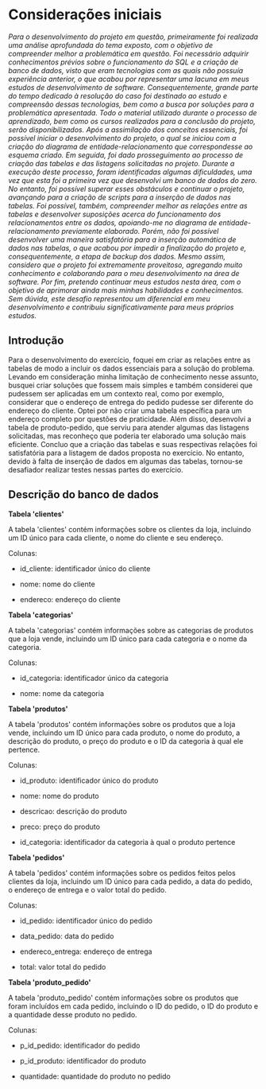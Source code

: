 # Considerações iniciais 

*Para o desenvolvimento do projeto em questão, primeiramente foi realizada uma análise aprofundada do tema exposto, com o objetivo de compreender melhor a problemática em questão. Foi necessário adquirir conhecimentos prévios sobre o funcionamento do SQL e a criação de banco de dados, visto que eram tecnologias com as quais não possuía experiência anterior, o que acabou por representar uma lacuna em meus estudos de desenvolvimento de software.
Consequentemente, grande parte do tempo dedicado à resolução do caso foi destinado ao estudo e compreensão dessas tecnologias, bem como a busca por soluções para a problemática apresentada. Todo o material utilizado durante o processo de aprendizado, bem como os cursos realizados para a conclusão do projeto, serão disponibilizados.
Após a assimilação dos conceitos essenciais, foi possível iniciar o desenvolvimento do projeto, o qual se iniciou com a criação do diagrama de entidade-relacionamento que correspondesse ao esquema criado. Em seguida, foi dado prosseguimento ao processo de criação das tabelas e das listagens solicitadas no projeto.
Durante a execução deste processo, foram identificadas algumas dificuldades, uma vez que esta foi a primeira vez que desenvolvi um banco de dados do zero. No entanto, foi possível superar esses obstáculos e continuar o projeto, avançando para a criação de scripts para a inserção de dados nas tabelas. Foi possível, também, compreender melhor as relações entre as tabelas e desenvolver suposições acerca do funcionamento dos relacionamentos entre os dados, apoiando-me no diagrama de entidade-relacionamento previamente elaborado.
Porém, não foi possível desenvolver uma maneira satisfatória para a inserção automática de dados nas tabelas, o que acabou por impedir a finalização do projeto e, consequentemente, a etapa de backup dos dados. Mesmo assim, considero que o projeto foi extremamente proveitoso, agregando muito conhecimento e colaborando para o meu desenvolvimento na área de software.
Por fim, pretendo continuar meus estudos nesta área, com o objetivo de aprimorar ainda mais minhas habilidades e conhecimentos. Sem dúvida, este desafio representou um diferencial em meu desenvolvimento e contribuiu significativamente para meus próprios estudos.*


## Introdução

Para o desenvolvimento do exercício, foquei em criar as relações entre as tabelas de modo a incluir os dados essenciais para a solução do problema. Levando em consideração minha limitação de conhecimento nesse assunto, busquei criar soluções que fossem mais simples e também considerei que pudessem ser aplicadas em um contexto real, como por exemplo, considerar que o endereço de entrega do pedido pudesse ser diferente do endereço do cliente. Optei por não criar uma tabela específica para um endereço completo por questões de praticidade. Além disso, desenvolvi a tabela de produto-pedido, que serviu para atender algumas das listagens solicitadas, mas reconheço que poderia ter elaborado uma solução mais eficiente.
Concluo que a criação das tabelas e suas respectivas relações foi satisfatória para a listagem de dados proposta no exercício. No entanto, devido à falta de inserção de dados em algumas das tabelas, tornou-se desafiador realizar testes nessas partes do exercício.

## Descrição do banco de dados

**Tabela 'clientes'**

A tabela 'clientes' contém informações sobre os clientes da loja, incluindo um ID único para cada cliente, o nome do cliente e seu endereço.

Colunas:

* id_cliente: identificador único do cliente

* nome: nome do cliente

* endereco: endereço do cliente


**Tabela 'categorias'**

A tabela 'categorias' contém informações sobre as categorias de produtos que a loja vende, incluindo um ID único para cada categoria e o nome da categoria.

Colunas:

* id_categoria: identificador único da categoria

* nome: nome da categoria


**Tabela 'produtos'**

A tabela 'produtos' contém informações sobre os produtos que a loja vende, incluindo um ID único para cada produto, o nome do produto, a descrição do produto, o preço do produto e o ID da categoria à qual ele pertence.

Colunas:

* id_produto: identificador único do produto

* nome: nome do produto

* descricao: descrição do produto

* preco: preço do produto

* id_categoria: identificador da categoria à qual o produto pertence


**Tabela 'pedidos'**

A tabela 'pedidos' contém informações sobre os pedidos feitos pelos clientes da loja, incluindo um ID único para cada pedido, a data do pedido, o endereço de entrega e o valor total do pedido.

Colunas:

* id_pedido: identificador único do pedido

* data_pedido: data do pedido

* endereco_entrega: endereço de entrega

* total: valor total do pedido


**Tabela 'produto_pedido'**

A tabela 'produto_pedido' contém informações sobre os produtos que foram incluídos em cada pedido, incluindo o ID do pedido, o ID do produto e a quantidade desse produto no pedido.

Colunas:

* p_id_pedido: identificador do pedido

* p_id_produto: identificador do produto

* quantidade: quantidade do produto no pedido

